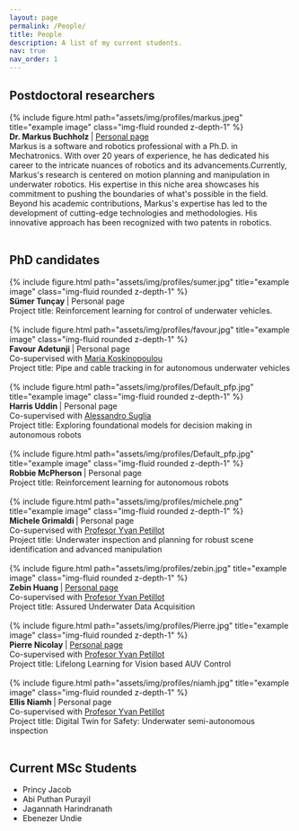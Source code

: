```yaml
---
layout: page
permalink: /People/
title: People
description: A list of my current students. 
nav: true
nav_order: 1
---
```


<!-- Google tag (gtag.js) -->
<script async src="https://www.googletagmanager.com/gtag/js?id=G-HLN7KFZYDV"></script>
<script>
  window.dataLayer = window.dataLayer || [];
  function gtag(){dataLayer.push(arguments);}
  gtag('js', new Date());

  gtag('config', 'G-HLN7KFZYDV');
</script>


## Postdoctoral researchers

  <div class="row align-items-center">
    <div class="col-2">
      {% include figure.html path="assets/img/profiles/markus.jpeg" title="example image" class="img-fluid rounded z-depth-1" %}
    </div>
    <div class="col-10">
     <b>  Dr. Markus Buchholz  </b> | <a href="https://github.com/markusbuchholz">Personal page</a>  <br>
     Markus is a software and robotics professional with a Ph.D. in Mechatronics. With over 20 years of experience, he has dedicated his career to the intricate nuances of robotics and its advancements.Currently, Markus's research is centered on motion planning and manipulation in underwater robotics. His expertise in this niche area showcases his commitment to pushing the boundaries of what's possible in the field. Beyond his academic contributions, Markus's expertise has led to the development of cutting-edge technologies and methodologies. His innovative approach has been recognized with two patents in robotics. <br>
    </div>
  </div>

<br>


## PhD candidates

 <div class="row align-items-center">
    <div class="col-2">
      {% include figure.html path="assets/img/profiles/sumer.jpg" title="example image" class="img-fluid rounded z-depth-1" %}
    </div>
    <div class="col-10">
     <b> Sümer Tunçay </b>| Personal page <br>
     Project title: Reinforcement learning for control of underwater vehicles. <br>
    </div>
  </div>

<br>

 <div class="row align-items-center">
    <div class="col-2">
      {% include figure.html path="assets/img/profiles/favour.jpg" title="example image" class="img-fluid rounded z-depth-1" %}
    </div>
    <div class="col-10">
     <b> Favour Adetunji </b>| Personal page  <br>
     Co-supervised with <a href="https://researchportal.hw.ac.uk/en/persons/maria-koskinopoulou">Maria Koskinopoulou</a> <br>
     Project title: Pipe and cable tracking in for autonomous underwater vehicles <br>
    </div>
  </div>

<br>



  <div class="row align-items-center">
    <div class="col-2">
      {% include figure.html path="assets/img/profiles/Default_pfp.jpg" title="example image" class="img-fluid rounded z-depth-1" %}
    </div>
    <div class="col-10">
     <b> Harris Uddin  </b>| Personal page <br>
     Co-supervised with <a href="https://alesuglia.github.io/">Alessandro Suglia</a>  <br>
     Project title: Exploring foundational models for decision making in autonomous robots <br>
    </div>
  </div>

  <br>

<div class="row align-items-center">
  <div class="col-2">
    {% include figure.html path="assets/img/profiles/Default_pfp.jpg" title="example image" class="img-fluid rounded z-depth-1" %}
  </div>
  <div class="col-10">
    <b> Robbie McPherson </b>| Personal page <br>
    Project title: Reinforcement learning for autonomous robots <br>
  </div>
</div>



<br>

  <div class="row align-items-center">
    <div class="col-2">
      {% include figure.html path="assets/img/profiles/michele.png" title="example image" class="img-fluid rounded z-depth-1" %}
    </div>
    <div class="col-10">
     <b> Michele Grimaldi </b>| Personal page  <br>
     Co-supervised with <a href="https://researchportal.hw.ac.uk/en/persons/yvan-petillot">Profesor Yvan Petillot</a> <br>
     Project title: Underwater inspection and planning for robust scene identification and advanced manipulation <br>
    </div>
  </div>

<br>

  <div class="row align-items-center">
    <div class="col-2">
      {% include figure.html path="assets/img/profiles/zebin.jpg" title="example image" class="img-fluid rounded z-depth-1" %}
    </div>
    <div class="col-10">
     <b> Zebin Huang </b>| <a href="https://zebinhuang.com/">Personal page</a> <br>
     Co-supervised with <a href="https://researchportal.hw.ac.uk/en/persons/yvan-petillot">Profesor Yvan Petillot</a> <br>
     Project title: Assured Underwater Data Acquisition <br>
    </div>
  </div>

<br>

  <div class="row align-items-center">
    <div class="col-2">
      {% include figure.html path="assets/img/profiles/Pierre.jpg" title="example image" class="img-fluid rounded z-depth-1" %}
    </div>
    <div class="col-10">
     <b> Pierre Nicolay </b>| <a href="https://www.edinburgh-robotics.org/students/pierre-nicolay">Personal page</a>  <br>
     Co-supervised with <a href="https://researchportal.hw.ac.uk/en/persons/yvan-petillot">Profesor Yvan Petillot</a>  <br>
     Project title: Lifelong Learning for Vision based AUV Control <br>
    </div>
  </div>

<br>

  <div class="row align-items-center">
    <div class="col-2">
      {% include figure.html path="assets/img/profiles/niamh.jpg" title="example image" class="img-fluid rounded z-depth-1" %}
    </div>
    <div class="col-10">
     <b> Ellis Niamh </b>| Personal page  <br>
     Co-supervised with <a href="https://researchportal.hw.ac.uk/en/persons/yvan-petillot">Profesor Yvan Petillot</a> <br>
     Project title: Digital Twin for Safety: Underwater semi-autonomous inspection <br>
    </div>
  </div>

<br>


## Current MSc Students

- Princy Jacob
- Abi Puthan Purayil
- Jagannath Harindranath
- Ebenezer Undie


<br>

